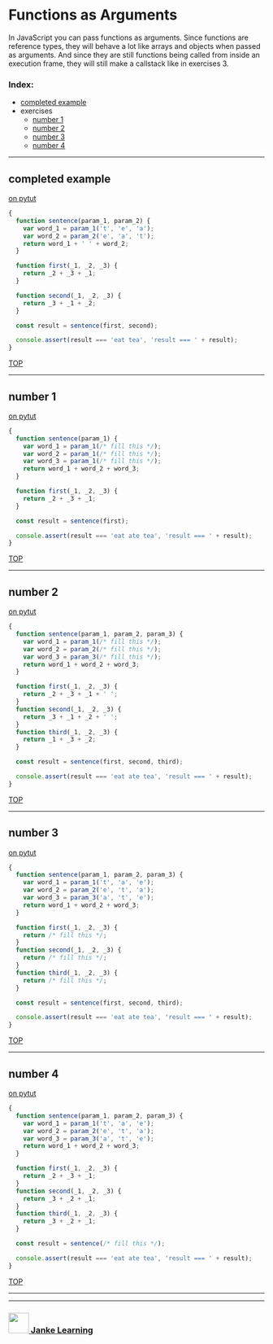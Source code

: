 # Functions as Arguments

In JavaScript you can pass functions as arguments.  Since functions are reference types, they will behave a lot like arrays and objects when passed as arguments.  And since they are still functions being called from inside an execution frame, they will still make a callstack like in exercises 3.

### Index:
* [completed example](#completed-example)
* exercises
    * [number 1](#number-1)
    * [number 2](#number-2)
    * [number 3](#number-3)
    * [number 4](#number-4)

---

## completed example

[on pytut](http://www.pythontutor.com/live.html#code=function%20sentence%28param_1,%20param_2%29%20%7B%0A%20%20var%20word_1%20%3D%20param_1%28't',%20'e',%20'a'%29%3B%0A%20%20var%20word_2%20%3D%20param_2%28'e',%20'a',%20't'%29%3B%0A%20%20return%20word_1%20%2B%20'%20'%20%2B%20word_2%3B%0A%7D%0A%0Afunction%20first%28_1,%20_2,%20_3%29%20%7B%0A%20%20return%20_2%20%2B%20_3%20%2B%20_1%3B%0A%7D%0A%0Afunction%20second%28_1,%20_2,%20_3%29%20%7B%0A%20%20return%20_3%20%2B%20_1%20%2B%20_2%3B%0A%7D%0A%0Aconst%20result%20%3D%20sentence%28first,%20second%29%3B%0A%0Aconsole.assert%28result%20%3D%3D%3D%20'eat%20tea',%20'result%20%3D%3D%3D%20'%20%2B%20result%29%3B&cumulative=false&curInstr=0&heapPrimitives=nevernest&mode=display&origin=opt-live.js&py=js&rawInputLstJSON=%5B%5D&textReferences=false)
```js
{
  function sentence(param_1, param_2) {
    var word_1 = param_1('t', 'e', 'a');
    var word_2 = param_2('e', 'a', 't');
    return word_1 + ' ' + word_2;
  }

  function first(_1, _2, _3) {
    return _2 + _3 + _1;
  }

  function second(_1, _2, _3) {
    return _3 + _1 + _2;
  }

  const result = sentence(first, second);

  console.assert(result === 'eat tea', 'result === ' + result);
}
```

[TOP](#functions-as-arguments)

---

## number 1

[on pytut](http://www.pythontutor.com/live.html#code=function%20sentence%28param_1%29%20%7B%0A%20%20var%20word_1%20%3D%20param_1%28/*%20fill%20this%20*/%29%3B%0A%20%20var%20word_2%20%3D%20param_1%28/*%20fill%20this%20*/%29%3B%0A%20%20var%20word_3%20%3D%20param_1%28/*%20fill%20this%20*/%29%3B%0A%20%20return%20word_1%20%2B%20word_2%20%2B%20word_3%3B%0A%7D%0A%0Afunction%20first%28_1,%20_2,%20_3%29%20%7B%0A%20%20return%20_2%20%2B%20_3%20%2B%20_1%3B%0A%7D%0A%0Aconst%20result%20%3D%20sentence%28first%29%3B%0A%0Aconsole.assert%28result%20%3D%3D%3D%20'eat%20ate%20tea',%20'result%20%3D%3D%3D%20'%20%2B%20result%29%3B&cumulative=false&curInstr=0&heapPrimitives=nevernest&mode=display&origin=opt-live.js&py=js&rawInputLstJSON=%5B%5D&textReferences=false)
```js
{
  function sentence(param_1) {
    var word_1 = param_1(/* fill this */);
    var word_2 = param_1(/* fill this */);
    var word_3 = param_1(/* fill this */);
    return word_1 + word_2 + word_3;
  }

  function first(_1, _2, _3) {
    return _2 + _3 + _1;
  }

  const result = sentence(first);

  console.assert(result === 'eat ate tea', 'result === ' + result);
}
```


[TOP](#functions-as-arguments)

---

## number 2

[on pytut](http://www.pythontutor.com/live.html#code=function%20sentence%28param_1,%20param_2,%20param_3%29%20%7B%0A%20%20var%20word_1%20%3D%20param_1%28/*%20fill%20this%20*/%29%3B%0A%20%20var%20word_2%20%3D%20param_2%28/*%20fill%20this%20*/%29%3B%0A%20%20var%20word_3%20%3D%20param_3%28/*%20fill%20this%20*/%29%3B%0A%20%20return%20word_1%20%2B%20word_2%20%2B%20word_3%3B%0A%7D%0A%0Afunction%20first%28_1,%20_2,%20_3%29%20%7B%0A%20%20return%20_2%20%2B%20_3%20%2B%20_1%20%2B%20'%20'%3B%0A%7D%0Afunction%20second%28_1,%20_2,%20_3%29%20%7B%0A%20%20return%20_3%20%2B%20_1%20%2B%20_2%20%2B%20'%20'%3B%0A%7D%0Afunction%20third%28_1,%20_2,%20_3%29%20%7B%0A%20%20return%20_1%20%2B%20_3%20%2B%20_2%3B%0A%7D%0A%0Aconst%20result%20%3D%20sentence%28first,%20second,%20third%29%3B%0A%0Aconsole.assert%28result%20%3D%3D%3D%20'eat%20ate%20tea',%20'result%20%3D%3D%3D%20'%20%2B%20result%29%3B&cumulative=false&curInstr=0&heapPrimitives=nevernest&mode=display&origin=opt-live.js&py=js&rawInputLstJSON=%5B%5D&textReferences=false)
```js
{
  function sentence(param_1, param_2, param_3) {
    var word_1 = param_1(/* fill this */);
    var word_2 = param_2(/* fill this */);
    var word_3 = param_3(/* fill this */);
    return word_1 + word_2 + word_3;
  }

  function first(_1, _2, _3) {
    return _2 + _3 + _1 + ' ';
  }
  function second(_1, _2, _3) {
    return _3 + _1 + _2 + ' ';
  }
  function third(_1, _2, _3) {
    return _1 + _3 + _2;
  }

  const result = sentence(first, second, third);

  console.assert(result === 'eat ate tea', 'result === ' + result);
}
```

[TOP](#functions-as-arguments)

---

## number 3

[on pytut](http://www.pythontutor.com/live.html#code=function%20sentence%28param_1,%20param_2,%20param_3%29%20%7B%0A%20%20var%20word_1%20%3D%20param_1%28't',%20'a',%20'e'%29%3B%0A%20%20var%20word_2%20%3D%20param_2%28'e',%20't',%20'a'%29%3B%0A%20%20var%20word_3%20%3D%20param_3%28'a',%20't',%20'e'%29%3B%0A%20%20return%20word_1%20%2B%20word_2%20%2B%20word_3%3B%0A%7D%0A%0Afunction%20first%28_1,%20_2,%20_3%29%20%7B%0A%20%20return%20/*%20fill%20this%20*/%3B%0A%7D%0Afunction%20second%28_1,%20_2,%20_3%29%20%7B%0A%20%20return%20/*%20fill%20this%20*/%3B%0A%7D%0Afunction%20third%28_1,%20_2,%20_3%29%20%7B%0A%20%20return%20/*%20fill%20this%20*/%3B%0A%7D%0A%0Aconst%20result%20%3D%20sentence%28first,%20second,%20third%29%3B%0A%0Aconsole.assert%28result%20%3D%3D%3D%20'eat%20ate%20tea',%20'result%20%3D%3D%3D%20'%20%2B%20result%29%3B&cumulative=false&curInstr=0&heapPrimitives=nevernest&mode=display&origin=opt-live.js&py=js&rawInputLstJSON=%5B%5D&textReferences=false)
```js
{
  function sentence(param_1, param_2, param_3) {
    var word_1 = param_1('t', 'a', 'e');
    var word_2 = param_2('e', 't', 'a');
    var word_3 = param_3('a', 't', 'e');
    return word_1 + word_2 + word_3;
  }

  function first(_1, _2, _3) {
    return /* fill this */;
  }
  function second(_1, _2, _3) {
    return /* fill this */;
  }
  function third(_1, _2, _3) {
    return /* fill this */;
  }

  const result = sentence(first, second, third);

  console.assert(result === 'eat ate tea', 'result === ' + result);
}
```

[TOP](#functions-as-arguments)

---

## number 4

[on pytut](http://www.pythontutor.com/live.html#code=function%20sentence%28param_1,%20param_2,%20param_3%29%20%7B%0A%20%20var%20word_1%20%3D%20param_1%28't',%20'a',%20'e'%29%3B%0A%20%20var%20word_2%20%3D%20param_2%28'e',%20't',%20'a'%29%3B%0A%20%20var%20word_3%20%3D%20param_3%28'a',%20't',%20'e'%29%3B%0A%20%20return%20word_1%20%2B%20word_2%20%2B%20word_3%3B%0A%7D%0A%0Afunction%20first%28_1,%20_2,%20_3%29%20%7B%0A%20%20return%20_2%20%2B%20_3%20%2B%20_1%3B%0A%7D%0Afunction%20second%28_1,%20_2,%20_3%29%20%7B%0A%20%20return%20_3%20%2B%20_2%20%2B%20_1%3B%0A%7D%0Afunction%20third%28_1,%20_2,%20_3%29%20%7B%0A%20%20return%20_3%20%2B%20_2%20%2B%20_1%3B%0A%7D%0A%0Aconst%20result%20%3D%20sentence%28/*%20fill%20this%20*/%29%3B%0A%0Aconsole.assert%28result%20%3D%3D%3D%20'eat%20ate%20tea',%20'result%20%3D%3D%3D%20'%20%2B%20result%29%3B&cumulative=false&curInstr=2&heapPrimitives=nevernest&mode=display&origin=opt-live.js&py=js&rawInputLstJSON=%5B%5D&textReferences=false)
```js
{
  function sentence(param_1, param_2, param_3) {
    var word_1 = param_1('t', 'a', 'e');
    var word_2 = param_2('e', 't', 'a');
    var word_3 = param_3('a', 't', 'e');
    return word_1 + word_2 + word_3;
  }

  function first(_1, _2, _3) {
    return _2 + _3 + _1;
  }
  function second(_1, _2, _3) {
    return _3 + _2 + _1;
  }
  function third(_1, _2, _3) {
    return _3 + _2 + _1;
  }

  const result = sentence(/* fill this */);

  console.assert(result === 'eat ate tea', 'result === ' + result);
}
```

[TOP](#functions-as-arguments)

___
___
### <a href="http://janke-learning.org" target="_blank"><img src="https://user-images.githubusercontent.com/18554853/50098409-22575780-021c-11e9-99e1-962787adaded.png" width="40" height="40"></img> Janke Learning</a>
